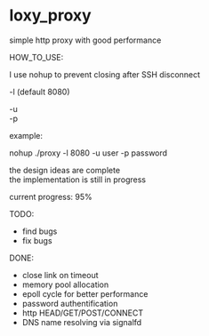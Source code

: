 # loxy_proxy
simple http proxy with good performance  

HOW_TO_USE:  

I use nohup to prevent closing after SSH disconnect  

-l <port>  (default 8080)  

-u <username>  
-p <password>  

example:  

nohup ./proxy -l 8080 -u user -p password  

the design ideas are complete  
the implementation is still in progress

current progress: 95%

TODO:

- find bugs
-  fix bugs

DONE:

- close link on timeout
- memory pool allocation
- epoll cycle for better performance
- password authentification
- http HEAD/GET/POST/CONNECT
- DNS name resolving via signalfd
